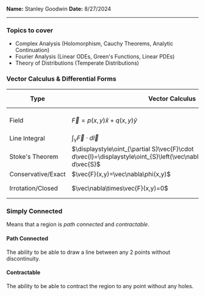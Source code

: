 **Name:** Stanley Goodwin
**Date:** 8/27/2024

---
### Topics to cover
 - Complex Analysis (Holomorphism, Cauchy Theorems, Analytic Continuation)
 - Fourier Analysis (Linear ODEs, Green's Functions, Linear PDEs)
 - Theory of Distributions (Temperate Distributions)

### Vector Calculus & Differential Forms
| Type               | Vector Calculus                                                                                                                 | Differential Forms                                                                      |
| ------------------ | ------------------------------------------------------------------------------------------------------------------------------- | --------------------------------------------------------------------------------------- |
| Field              | $\vec{F}=p(x,y)\hat{x}+q(x,y)\hat{y}$                                                                                           | $\omega=p(x,y)dx+q(x,y)dy$                                                              |
| Line Integral      | $\displaystyle\int_\gamma\vec{F}\cdot d\vec{l}$                                                                                 | $\displaystyle\int_\gamma\omega$                                                        |
| Stoke's Theorem    | $\displaystyle\oint_{\partial S}\vec{F}\cdot d\vec{l}=\displaystyle\oint_{S}\left(\vec\nabla\times\vec{F}\right)\cdot d\vec{S}$ | $\displaystyle\oint_{\partial\Omega}\omega=\displaystyle\oint_{\Omega}\mathrm{d}\omega$ |
| Conservative/Exact | $\vec{F}(x,y)=\vec\nabla\phi(x,y)$                                                                                              | $\omega=\mathrm{d}\phi$                                                                 |
| Irrotation/Closed  | $\vec\nabla\times\vec{F}(x,y)=0$                                                                                                | $\mathrm{d}\omega=0\iff\mathrm{d}^2\phi=0$                                              |
### Simply Connected
Means that a region is *path connected* and *contractable*.
#### Path Connected
The ability to be able to draw a line between any 2 points without discontinuity.
#### Contractable
The ability to be able to contract the region to any point without any holes.
